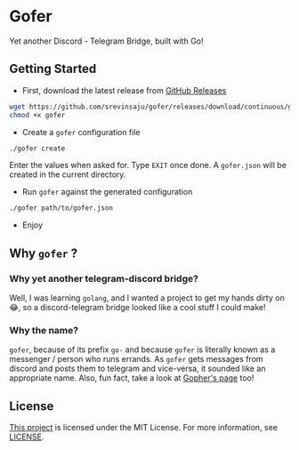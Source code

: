 # Gofer
Yet another Discord - Telegram Bridge, built with Go!

## Getting Started

* First, download the latest release from [GitHub Releases](/srevinsaju/gofer/releases)
```bash
wget https://github.com/srevinsaju/gofer/releases/download/continuous/gofer
chmod +x gofer
```

* Create a `gofer` configuration file

```bash
./gofer create
```
Enter the values when asked for. Type `EXIT` once done.
A `gofer.json` will be created in the current directory.

* Run `gofer` against the generated configuration

```bash
./gofer path/to/gofer.json
```

* Enjoy

## Why `gofer` ?
### Why yet another telegram-discord bridge?
Well, I was learning `golang`, and I wanted a project to get my hands dirty on 😂, so a discord-telegram bridge looked like a cool stuff I could make!

### Why the name?
`gofer`, because of its prefix `go-` and because `gofer` is literally known as a messenger / person who runs errands. As `gofer` gets messages from discord and posts them to telegram and vice-versa, it sounded like an appropriate name. Also, fun fact, take a look at [Gopher's page](https://blog.golang.org/gopher) too!

## License
[This project](https://github.com/srevinsaju/gofer) is licensed under the MIT License.
For more information, see [LICENSE](./LICENSE).

